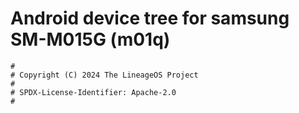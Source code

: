 # Android device tree for samsung SM-M015G (m01q)

```
#
# Copyright (C) 2024 The LineageOS Project
#
# SPDX-License-Identifier: Apache-2.0
#
```
